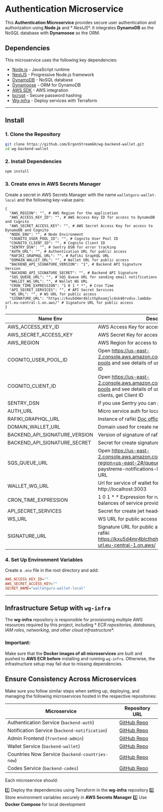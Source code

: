 # Authentication Microservice

This **Authentication Microservice** provides secure user authentication and authorization using **Node.js** and *
*NestJS**. It integrates **DynamoDB** as the NoSQL database with **Dynamoose** as the ORM.

## Dependencies

This microservice uses the following key dependencies:

- [Node.js](https://nodejs.org/) - JavaScript runtime
- [NestJS](https://nestjs.com/) - Progressive Node.js framework
- [DynamoDB](https://aws.amazon.com/dynamodb/) - NoSQL database
- [Dynamoose](https://dynamoosejs.com/) - ORM for DynamoDB
- [AWS SDK](https://aws.amazon.com/sdk-for-node-js/) - AWS integration
- [bcrypt](https://www.npmjs.com/package/bcrypt) - Secure password hashing
- [Wg-infra](https://github.com/ErgonStreamGH/wg-infra) - Deploy services with Terraform

---

## Install

### 1. Clone the Repository

```sh
git clone https://github.com/ErgonStreamGH/wg-backend-wallet.git
cd wg-backend-wallet
```

### 2. Install Dependencies

```sh
npm install
```

### 3. Create envs in AWS Secrets Manager

Create a secret in AWS Secrets Manager with the name `walletguru-wallet-local` and the following key-value pairs:

```
{
  "AWS_REGION": "", # AWS Region for the application
  "AWS_ACCESS_KEY_ID": "", # AWS Access Key ID for access to DynamoDB and Cognito
  "AWS_SECRET_ACCESS_KEY": "", # AWS Secret Access Key for access to DynamoDB and Cognito
  "NODE_ENV": "", # Node Environment
  "COGNITO_USER_POOL_ID": "", # Cognito User Pool ID
  "COGNITO_CLIENT_ID": "", # Cognito Client ID
  "SENTRY_DSN": "", # Sentry DSN for error tracking
  "AUTH_URL": "", # Authentication URL for public access
  "RAFIKI_GRAPHQL_URL": "", # Rafiki GraphQL URL
  "DOMAIN_WALLET_URL": "", # Wallet URL for public access
  "BACKEND_API_SIGNATURE_VERSION": "1", # Backend API Signature Version
  "BACKEND_API_SIGNATURE_SECRET": "", # Backend API Signature
  "SQS_QUEUE_URL": "", # SQS Queue URL for sending email notifications
  "WALLET_WG_URL": "", # Wallet WG URL
  "CRON_TIME_EXPRESSION": "1 0 1 * *", # Cron Time
  "API_SECRET_SERVICES": "", # API Secret Services
  "WS_URL": "", # WS URL for public access
  "SIGNATURE_URL": "https://kxu5d4mr4blcthphxomjlc4xk40rvdsx.lambda-url.eu-central-1.on.aws/" # Signature URL for public access
}
```

| **Name Env**                  | **Description**                                                                                                                                               | **REQUIRED** |
|-------------------------------|---------------------------------------------------------------------------------------------------------------------------------------------------------------|--------------|
| AWS_ACCESS_KEY_ID             | AWS Access Key for access to resources and service                                                                                                            | Yes          |
| AWS_SECRET_ACCESS_KEY         | AWS Secret Key for access to resources and service                                                                                                            | Yes          |
| AWS_REGION                    | AWS Region for access to resources and service                                                                                                                | Yes          |
| COGNITO_USER_POOL_ID          | Open https://us-east-2.console.aws.amazon.com/cognito/v2/idp/user-pools and see details of user-auth and get User pool ID                                     | Yes          |
| COGNITO_CLIENT_ID             | Open https://us-east-2.console.aws.amazon.com/cognito/v2/idp/user-pools and see details of user-auth and open app clients, get Client ID                      | Yes          |
| SENTRY_DSN                    | If you use Sentry you can put the dsn for logs                                                                                                                | No           |
| AUTH_URL                      | Micro service auth for local is http://localhost:3001                                                                                                         | Yes          |
| RAFIKI_GRAPHQL_URL            | Instance of rafiki [Doc official](https://github.com/interledger/rafiki/tree/main/localenv)                                                                   | Yes          |
| DOMAIN_WALLET_URL             | Domain used for create new wallets                                                                                                                            | Yes          |
| BACKEND_API_SIGNATURE_VERSION | Version of signature of rafiki                                                                                                                                | Yes          |
| BACKEND_API_SIGNATURE_SECRET  | Secret for create signature in servers of rafiki                                                                                                              | Yes          |
| SQS_QUEUE_URL                 | Open https://us-east-2.console.aws.amazon.com/sqs/v3/home?region=us-east-2#/queues and see details of paystreme-notifications-local and and get parameter URL | Yes          |
| WALLET_WG_URL                 | Url for service of wallet for enviroment local is http://localhost:3003                                                                                       | Yes          |
| CRON_TIME_EXPRESSION          | 1 0 1 * * Expression for run command create balances of service providers                                                                                     | Yes          |
| API_SECRET_SERVICES           | Secret for create jwt header                                                                                                                                  | Yes          |
| WS_URL                        | WS URL for public access                                                                                                                                      | No           |
| SIGNATURE_URL                 | Signature URL for public access for create auth in rafiki https://kxu5d4mr4blcthphxomjlc4xk40rvdsx.lambda-url.eu-central-1.on.aws/                            | Yes          |

### 4. Set Up Environment Variables

Create a `.env` file in the root directory and add:

```ini
AWS_ACCESS_KEY_ID=""
AWS_SECRET_ACCESS_KEY=""
SECRET_NAME="walletguru-wallet-local"
```

---

## Infrastructure Setup with `wg-infra`

The **wg-infra** repository is responsible for provisioning multiple AWS resources required by this project, including *
*ECR repositories, databases, IAM roles, networking, and other cloud infrastructure**.

### **Important:**

Make sure that the **Docker images of all microservices** are built and pushed to **AWS ECR** **before** installing and
running `wg-infra`. Otherwise, the infrastructure setup may fail due to missing dependencies.

## Ensure Consistency Across Microservices

Make sure you follow similar steps when setting up, deploying, and managing the following microservices hosted in the
respective repositories:

| **Microservice**                                | **Repository URL**                                               |
|-------------------------------------------------|------------------------------------------------------------------|
| Authentication Service (`backend-auth`)         | [GitHub Repo](https://github.com/WalletGuruLLC/backend-auth)     |
| Notification Service (`backend-notification`)   | [GitHub Repo](https://github.com/your-org/backend-notification)  |
| Admin Frontend (`frontend-admin`)               | [GitHub Repo](https://github.com/WalletGuruLLC/frontend-admin)   |
| Wallet Service (`backend-wallet`)               | [GitHub Repo](https://github.com/WalletGuruLLC/backend-wallet)   |
| Countries Now Service (`backend-countries-now`) | [GitHub Repo](https://github.com/ErgonStreamGH/wg-countries-now) |
| Codes Service (`backend-codes`)                 | [GitHub Repo](https://github.com/ErgonStreamGH/wg-backend-codes) |

Each microservice should:

1️⃣ Deploy the dependencies using Terraform in the **wg-infra** repository
2️⃣ Store environment variables securely in **AWS Secrets Manager**
3️⃣ Use **Docker Compose** for local development


